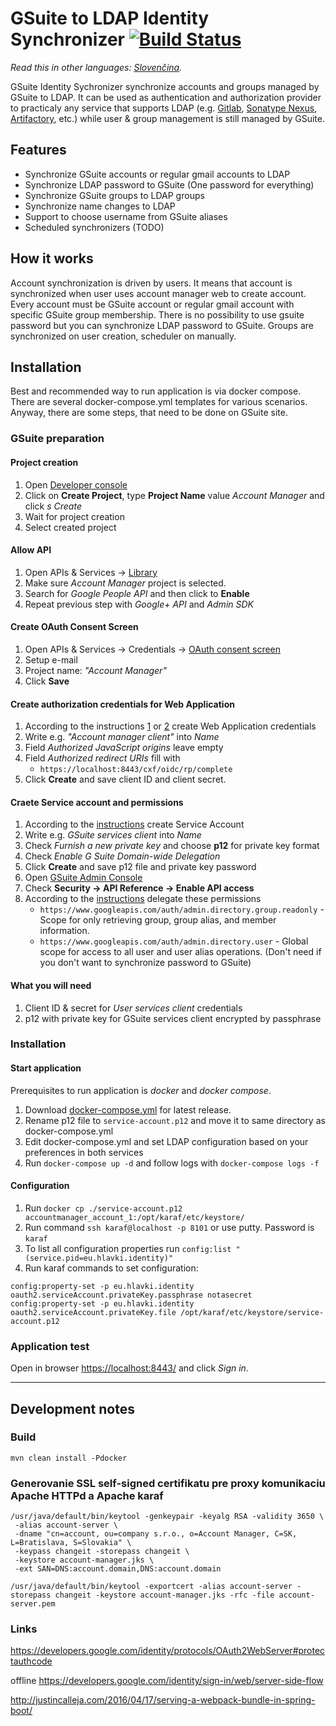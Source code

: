 # GSuite to LDAP Identity Synchronizer [![Build Status](https://travis-ci.org/hlavki/gsuite-identity-sync.svg?branch=master)](https://travis-ci.org/hlavki/gsuite-identity-sync)

*Read this in other languages: [Slovenčina](README_sk.md).*

GSuite Identity Sychronizer synchronize accounts and groups managed by GSuite to LDAP. It can be used as authentication and authorization provider to practicaly any service that supports LDAP (e.g. [Gitlab](https://about.gitlab.com/), [Sonatype Nexus](http://www.sonatype.org/nexus/), [Artifactory](https://www.jfrog.com/artifactory/), etc.) while user & group management is still managed by GSuite.

## Features

* Synchronize GSuite accounts or regular gmail accounts to LDAP
* Synchronize LDAP password to GSuite (One password for everything)
* Synchronize GSuite groups to LDAP groups
* Synchronize name changes to LDAP
* Support to choose username from GSuite aliases
* Scheduled synchronizers (TODO)


## How it works

Account synchronization is driven by users. It means that account is synchronized when user uses account manager web to create account.
Every account must be GSuite account or regular gmail account with specific GSuite group membership.
There is no possibility to use gsuite password but you can synchronize LDAP password to GSuite.
Groups are synchronized on user creation, scheduler on manually.

## Installation

Best and recommended way to run application is via docker compose. There are several docker-compose.yml templates for various scenarios. Anyway, there are some steps, that need to be done on GSuite site.

### GSuite preparation

#### Project creation

1. Open [Developer console](https://console.cloud.google.com/cloud-resource-manager)
1. Click on **Create Project**, type **Project Name** value *Account Manager* and click *s *Create**
1. Wait for project creation
1. Select created project

#### Allow API

1. Open APIs & Services -> [Library](https://console.cloud.google.com/apis/library)
1. Make sure *Account Manager* project is selected.
1. Search for *Google People API* and then click to **Enable**
1. Repeat previous step with *Google+ API* and *Admin SDK*

#### Create OAuth Consent Screen

1. Open APIs & Services -> Credentials -> [OAuth consent screen](https://console.cloud.google.com/apis/credentials/consent)
1. Setup e-mail
1. Project name: *"Account Manager"*
1. Click **Save**

#### Create authorization credentials for Web Application

1. According to the instructions [1](https://developers.google.com/identity/protocols/OAuth2WebServer#creatingcred) or [2](https://developers.google.com/identity/sign-in/web/server-side-flow#step_1_create_a_client_id_and_client_secret) create Web Application credentials
1. Write e.g. *"Account manager client"* into *Name*
1. Field *Authorized JavaScript origins* leave empty
1. Field *Authorized redirect URIs* fill with
    - `https://localhost:8443/cxf/oidc/rp/complete`
1. Click **Create** and save client ID and client secret.

#### Craete Service account and permissions

1. According to the [instructions](https://developers.google.com/identity/protocols/OAuth2ServiceAccount#creatinganaccount) create Service Account
1. Write e.g. *GSuite services client* into *Name*
1. Check *Furnish a new private key* and choose **p12** for private key format
1. Check *Enable G Suite Domain-wide Delegation*
1. Click **Create** and save p12 file and private key password
1. Open [GSuite Admin Console](https://admin.google.com)
1. Check **Security -> API Reference -> Enable API access**
1. According to the [instructions](https://developers.google.com/identity/protocols/OAuth2ServiceAccount#delegatingauthority) delegate these permissions
    - `https://www.googleapis.com/auth/admin.directory.group.readonly` - Scope for only retrieving group, group alias, and member information.
    - `https://www.googleapis.com/auth/admin.directory.user` - Global scope for access to all user and user alias operations. (Don't need if you don't want to synchronize password to GSuite)

#### What you will need

1. Client ID & secret for *User services client* credentials
1. p12 with private key for GSuite services client encrypted by passphrase

### Installation

#### Start application

Prerequisites to run application is *docker* and *docker compose*.

1. Download [docker-compose.yml](http://github.com/hlavki/) for latest release.
1. Rename p12 file to `service-account.p12` and move it to same directory as docker-compose.yml
1. Edit docker-compose.yml and set LDAP configuration based on your preferences in both services
1. Run `docker-compose up -d` and follow logs with `docker-compose logs -f`

#### Configuration

1. Run `docker cp ./service-account.p12 accountmanager_account_1:/opt/karaf/etc/keystore/`
1. Run command `ssh karaf@localhost -p 8101` or use putty. Password is `karaf`
1. To list all configuration properties run `config:list "(service.pid=eu.hlavki.identity)"`
1. Run karaf commands to set configuration:

```
config:property-set -p eu.hlavki.identity oauth2.serviceAccount.privateKey.passphrase notasecret
config:property-set -p eu.hlavki.identity oauth2.serviceAccount.privateKey.file /opt/karaf/etc/keystore/service-account.p12
```

### Application test

Open in browser [https://localhost:8443/](https://localhost:8443/) and click *Sign in*.


------------------------


## Development notes

### Build

```
mvn clean install -Pdocker
```

### Generovanie SSL self-signed certifikatu pre proxy komunikaciu Apache HTTPd a Apache karaf

```
/usr/java/default/bin/keytool -genkeypair -keyalg RSA -validity 3650 \
 -alias account-server \
 -dname "cn=account, ou=company s.r.o., o=Account Manager, C=SK, L=Bratislava, S=Slovakia" \
 -keypass changeit -storepass changeit \
 -keystore account-manager.jks \
 -ext SAN=DNS:account.domain,DNS:account.domain

/usr/java/default/bin/keytool -exportcert -alias account-server -storepass changeit -keystore account-manager.jks -rfc -file account-server.pem
```

### Links

https://developers.google.com/identity/protocols/OAuth2WebServer#protectauthcode

offline
https://developers.google.com/identity/sign-in/web/server-side-flow

http://justincalleja.com/2016/04/17/serving-a-webpack-bundle-in-spring-boot/
